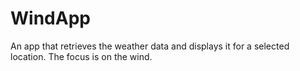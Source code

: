 # WindApp
An app that retrieves the weather data and displays it for a selected location. The focus is on the wind.
